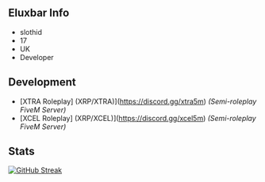 ## Eluxbar Info
- slothid
- 17
- UK
- Developer
   
## Development
- [XTRA Roleplay] (XRP/XTRA)](https://discord.gg/xtra5m) *(Semi-roleplay FiveM Server)*
- [XCEL Roleplay] (XRP/XCEL)](https://discord.gg/xcel5m) *(Semi-roleplay FiveM Server)*

## Stats
[![GitHub Streak](https://streak-stats.demolab.com?user=eluxbar&theme=windows-dark&hide_border=true)](https://git.io/streak-stats)
